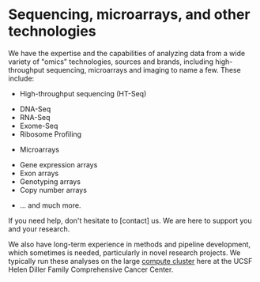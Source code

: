 # Sequencing, microarrays, and other technologies

We have the expertise and the capabilities of analyzing data from a
wide variety of "omics" technologies, sources and brands, including
high-throughput sequencing, microarrays and imaging to name a few.
These include:

* High-throughput sequencing (HT-Seq)
 - DNA-Seq
 - RNA-Seq
 - Exome-Seq
 - Ribosome Profiling
* Microarrays
 - Gene expression arrays
 - Exon arrays
 - Genotyping arrays
 - Copy number arrays
* ... and much more.

If you need help, don't hesitate to [contact] us. We are here to
support you and your research.

We also have long-term experience in methods and pipeline development,
which sometimes is needed, particularly in novel research projects.
We typically run these analyses on the large [compute cluster] here at
the UCSF Helen Diller Family Comprehensive Cancer Center.

[compute cluster]: <%=pathTo('software/index.html')%>
